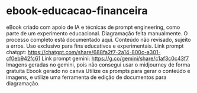 # ebook-educacao-financeira
eBook criado com apoio de IA e técnicas de prompt engineering, como parte de um experimento educacional. Diagramação feita manualmente. O processo completo está documentado aqui. Conteúdo não revisado, sujeito a erros. Uso exclusivo para fins educativos e experimentais.
Link prompt chatgpt: https://chatgpt.com/share/688fa2f7-2a14-800c-a301-cf0eb942fc61
Link prompt gemini: https://g.co/gemini/share/c1af3c0c43f7
Imagens geradas no gemini, pois não consegui usar o midjourney de forma gratuita
Ebook gerado no canva
Utilize os prompts para gerar o conteúdo e imagens, e utilize uma ferramenta de edição de documentos para diagramação.
